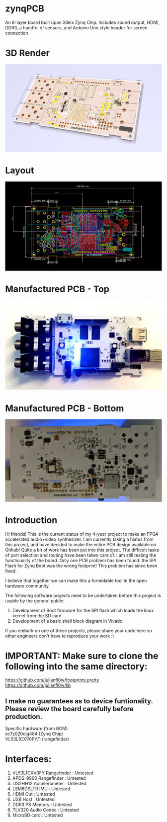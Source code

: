 # zynqPCB
An 8-layer board built upon Xilinx Zynq Chip. Includes sound output, HDMI, DDR3, a handful of sensors, and Arduino Uno style header for screen connection

# 3D Render
![GitHub Logo](images/dt01_3drender.PNG)

# Layout
![GitHub Logo](images/dt01_schematic.PNG)

# Manufactured PCB - Top
![GitHub Logo](images/dt01_v3_top.jpg)

# Manufactured PCB - Bottom
![GitHub Logo](images/dt01_v3_bottom.jpg)

# Introduction  
Hi friends! This is the current status of my 4-year project to make an FPGA-accelerated audio+video synthesizer. I am currently taking a hiatus from this project, and have decided to make the entire PCB design available on Github! Quite a bit of work has been put into this project. The difficult tasks of part selection and routing have been taken care of. I am still testing the functionality of the board. Only one PCB problem has been found: the SPI Flash for Zynq Boot was the wrong footprint! This problem has since been fixed.  

I believe that together we can make this a formidable tool in the open hardware community.  

The following software projects need to be undertaken before this project is usable by the general public:
1. Development of Boot firmware for the SPI flash which loads the linux kernel from the SD card
2. Development of a basic shell block diagram in Vivado  
  
If you embark on one of these projects, please share your code here so other engineers don't have to reproduce your work :)  

# IMPORTANT: Make sure to clone the following into the same directory:
https://github.com/julianfl0w/footprints.pretty  
https://github.com/julianfl0w/lib  
  
## I make no guarantees as to device funtionality. Please review the board carefully before production. 
Specific hardware (from BOM)  
xc7z020clg484 (Zynq Chip)  
VL53L1CXV0FY/1 (rangefinder)  

# Interfaces:  
1. VL53L1CXV0FY Rangefinder : Untested  
2. APDS-9960 Rangefinder : Untested 
3. LIS2HH12 Accelerometer : Untested 
4. LSM6DSLTR IMU  : Untested 
5. HDMI Out : Untested
6. USB Host : Untested
7. DDR3 PS Memory : Untested
8. TLV320 Audio Codec : Untested
9. MicroSD card : Untested

